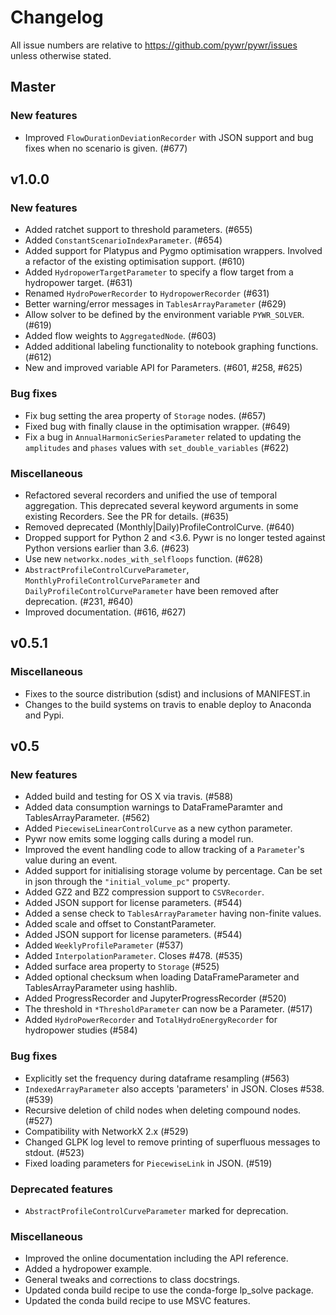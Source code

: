 # Changelog

All issue numbers are relative to https://github.com/pywr/pywr/issues unless otherwise stated.

## Master

### New features

- Improved `FlowDurationDeviationRecorder` with JSON support and bug fixes when no scenario is given. (#677)


## v1.0.0

### New features

- Added ratchet support to threshold parameters. (#655)
- Added `ConstantScenarioIndexParameter`. (#654)
- Added support for Platypus and Pygmo optimisation wrappers. Involved a refactor of the existing optimisation support. (#610)
- Added `HydropowerTargetParameter` to specify a flow target from a hydropower target. (#631)
- Renamed `HydroPowerRecorder` to `HydropowerRecorder` (#631)
- Better warning/error messages in `TablesArrayParameter` (#629)
- Allow solver to be defined by the environment variable `PYWR_SOLVER`. (#619)
- Added flow weights to `AggregatedNode`. (#603)
- Added additional labeling functionality to notebook graphing functions. (#612)
- New and improved variable API for Parameters. (#601, #258, #625)

### Bug fixes

- Fix bug setting the area property of `Storage` nodes. (#657)
- Fixed bug with finally clause in the optimisation wrapper. (#649)
- Fix a bug in `AnnualHarmonicSeriesParameter` related to updating the `amplitudes` and `phases` values with `set_double_variables` (#622)

### Miscellaneous

- Refactored several recorders and unified the use of temporal aggregation. This deprecated several keyword arguments in some existing Recorders. See the PR for details. (#635)
- Removed deprecated (Monthly|Daily)ProfileControlCurve. (#640)
- Dropped support for Python 2 and <3.6. Pywr is no longer tested against Python versions earlier than 3.6. (#623)
- Use new `networkx.nodes_with_selfloops` function. (#628)
- `AbstractProfileControlCurveParameter`, `MonthlyProfileControlCurveParameter` and `DailyProfileControlCurveParameter` have been removed after deprecation. (#231, #640)
- Improved documentation. (#616, #627)


## v0.5.1

### Miscellaneous

- Fixes to the source distribution (sdist) and inclusions of MANIFEST.in
- Changes to the build systems on travis to enable deploy to Anaconda and Pypi.

## v0.5

### New features

- Added build and testing for OS X via travis. (#588)
- Added data consumption warnings to DataFrameParamter and TablesArrayParameter. (#562)
- Added `PiecewiseLinearControlCurve` as a new cython parameter.
- Pywr now emits some logging calls during a model run. 
- Improved the event handling code to allow tracking of a `Parameter`'s value during an event.
- Added support for initialising storage volume by percentage. Can be set in json through the `"initial_volume_pc"` property.
- Added GZ2 and BZ2 compression support to `CSVRecorder`.
- Added JSON support for license parameters. (#544)
- Added a sense check to `TablesArrayParameter` having non-finite values.
- Added scale and offset to ConstantParameter.
- Added JSON support for license parameters. (#544)
- Added `WeeklyProfileParameter` (#537)
- Added `InterpolationParameter`. Closes #478. (#535)
- Added surface area property to `Storage` (#525)
- Added optional checksum when loading DataFrameParameter and TablesArrayParameter using hashlib.
- Added ProgressRecorder and JupyterProgressRecorder (#520)
- The threshold in `*ThresholdParameter` can now be a Parameter. (#517)
- Added `HydroPowerRecorder` and `TotalHydroEnergyRecorder` for hydropower studies (#584)

### Bug fixes
- Explicitly set the frequency during dataframe resampling (#563)
- `IndexedArrayParameter` also accepts 'parameters' in JSON. Closes #538. (#539)
- Recursive deletion of child nodes when deleting compound nodes. (#527)
- Compatibility with NetworkX 2.x (#529)
- Changed GLPK log level to remove printing of superfluous messages to stdout. (#523)
- Fixed loading parameters for `PiecewiseLink` in JSON. (#519)

### Deprecated features
- `AbstractProfileControlCurveParameter` marked for deprecation.

### Miscellaneous
- Improved the online documentation including the API reference. 
- Added a hydropower example. 
- General tweaks and corrections to class docstrings.
- Updated conda build recipe to use the conda-forge lp_solve package.
- Updated the conda build recipe to use MSVC features.
